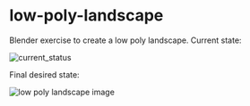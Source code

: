 # low-poly-landscape
Blender exercise to create a low poly landscape.
Current state:

![current_status](https://user-images.githubusercontent.com/36500094/136241908-a2177c20-e3f6-4486-b739-f7c66d8c1f02.PNG)

Final desired state:

![low poly landscape image](https://user-images.githubusercontent.com/36500094/136242143-dde186b1-3079-4e41-bacf-bb6a614c2e69.png)
